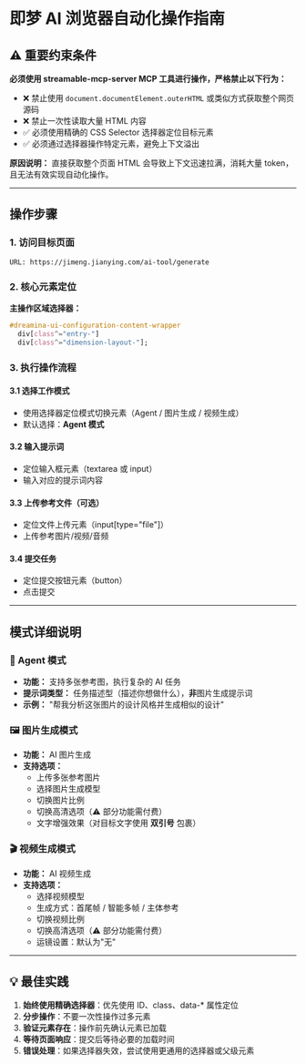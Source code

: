 # 即梦 AI 浏览器自动化操作指南

## ⚠️ 重要约束条件

**必须使用 streamable-mcp-server MCP 工具进行操作，严格禁止以下行为：**

- ❌ 禁止使用 `document.documentElement.outerHTML` 或类似方式获取整个网页源码
- ❌ 禁止一次性读取大量 HTML 内容
- ✅ 必须使用精确的 CSS Selector 选择器定位目标元素
- ✅ 必须通过选择器操作特定元素，避免上下文溢出

**原因说明：** 直接获取整个页面 HTML 会导致上下文迅速拉满，消耗大量 token，且无法有效实现自动化操作。

---

## 操作步骤

### 1. 访问目标页面

```
URL: https://jimeng.jianying.com/ai-tool/generate
```

### 2. 核心元素定位

**主操作区域选择器：**

```css
#dreamina-ui-configuration-content-wrapper
  div[class^="entry-"]
  div[class^="dimension-layout-"];
```

### 3. 执行操作流程

#### 3.1 选择工作模式

- 使用选择器定位模式切换元素（Agent / 图片生成 / 视频生成）
- 默认选择：**Agent 模式**

#### 3.2 输入提示词

- 定位输入框元素（textarea 或 input）
- 输入对应的提示词内容

#### 3.3 上传参考文件（可选）

- 定位文件上传元素（input[type="file"]）
- 上传参考图片/视频/音频

#### 3.4 提交任务

- 定位提交按钮元素（button）
- 点击提交

---

## 模式详细说明

### 🤖 Agent 模式

- **功能：** 支持多张参考图，执行复杂的 AI 任务
- **提示词类型：** 任务描述型（描述你想做什么），**非**图片生成提示词
- **示例：** "帮我分析这张图片的设计风格并生成相似的设计"

### 🖼️ 图片生成模式

- **功能：** AI 图片生成
- **支持选项：**
  - 上传多张参考图片
  - 选择图片生成模型
  - 切换图片比例
  - 切换高清选项（⚠️ 部分功能需付费）
  - 文字增强效果（对目标文字使用 **双引号** 包裹）

### 🎬 视频生成模式

- **功能：** AI 视频生成
- **支持选项：**
  - 选择视频模型
  - 生成方式：首尾帧 / 智能多帧 / 主体参考
  - 切换视频比例
  - 切换高清选项（⚠️ 部分功能需付费）
  - 运镜设置：默认为"无"

---

## 💡 最佳实践

1. **始终使用精确选择器**：优先使用 ID、class、data-\* 属性定位
2. **分步操作**：不要一次性操作过多元素
3. **验证元素存在**：操作前先确认元素已加载
4. **等待页面响应**：提交后等待必要的加载时间
5. **错误处理**：如果选择器失效，尝试使用更通用的选择器或父级元素
